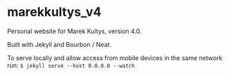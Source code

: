 # marekkultys_v4
Personal website for Marek Kultys, version 4.0.

Built with Jekyll and Bourbon / Neat.

To serve locally and allow access from mobile devices in the same network run:
`$ jekyll serve --host 0.0.0.0 --watch`